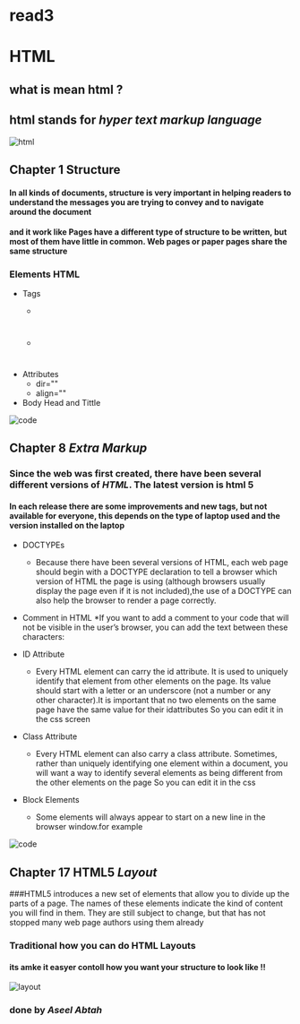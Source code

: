 # read3
# HTML 
## what is mean html ?
## html stands for ***hyper text markup language***
![html](https://itarabs.com/wp-content/uploads/2017/10/%D8%A7%D9%8A-%D8%AA%D9%8A-%D8%A7%D9%84%D8%B9%D8%B1%D8%A8HTML5-1024x512.jpg)

## Chapter 1 **Structure**
#### In all kinds of documents, structure is very important in helping readers to understand the messages you are trying to convey and to navigate around the document
 #### and it work like Pages have a different type of structure to be written, but most of them have little in common. Web pages or paper pages share the same structure

 ### Elements HTML 
 * Tags
     * <P></p>
     * <h1></h1>
 * Attributes
     * dir=""                     
     * align=""
 * Body Head and Tittle

![code](https://upload.wikimedia.org/wikipedia/commons/thumb/8/84/HTML.svg/260px-HTML.svg.png)

 ## Chapter 8  ***Extra Markup***
 ### Since the web was first created, there have been several different versions of *HTML*. The latest version is html 5

#### In each release there are some improvements and new tags, but not available for everyone, this depends on the type of laptop used and the version installed on the laptop

* DOCTYPEs
   * Because there have been several versions of HTML, each web page should begin with a DOCTYPE declaration to tell a browser which version of HTML the page is using (although browsers usually display the page even if it is not included),the use of a DOCTYPE can also help the browser to render a page correctly. 

* Comment in HTML
     *If you want to add a comment to your code that will not be visible in the user’s browser, you can add the text between these characters:

* ID Attribute
    *  Every HTML element can carry the id attribute. It is used to uniquely identify that element from other elements on the page. Its value should start with a letter or an underscore (not a number or any other character).It is important that no two elements on the same page have the same value for their idattributes So you can edit it in the css screen

* Class Attribute    
  *  Every HTML element can also carry a class attribute. Sometimes, rather than uniquely identifying one element within a document, you will want a way to identify several elements as being different from the other elements on the page So you can edit it in the css    
* Block Elements
  * Some elements will always appear to start on a new line in the browser window.for example <p>

![code](https://henryegloff.com/media/How-to-Code-a-Basic-Webpage-Using-HTML-Tutorial-2.jpg)  

 ## Chapter 17 HTML5 ***Layout***
###HTML5 introduces a new set of elements that allow you to divide up the parts of a page. The names of these elements indicate the kind of content you will find in them. They are still subject to change, but that has not stopped many web page authors using them already


### Traditional how you can do  HTML Layouts
#### its amke it easyer contoll how you want your structure to look like !!
 ![layout](https://www.w3schools.com/html/img_sem_elements.gif)

 ### done by ***Aseel Abtah***
